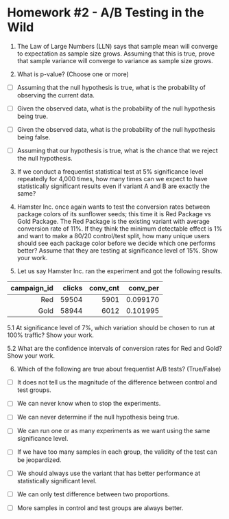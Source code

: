 # Homework #2 - A/B Testing in the Wild

1. The Law of Large Numbers (LLN) says that sample mean will converge to expectation as sample size grows. Assuming that this is true, prove that sample variance will converge to variance as sample size grows. 

2. What is p-value? (Choose one or more)

* [ ] Assuming that the null hypothesis is true, what is the probability of observing the current data.

* [ ] Given the observed data, what is the probability of the null hypothesis being true.

* [ ] Given the observed data, what is the probability of the null hypothesis being false.

* [ ] Assuming that our hypothesis is true, what is the chance that we reject the null hypothesis.

3. If we conduct a frequentist statistical test at 5% significance level repeatedly for 4,000 times, how many times can we expect to have statistically significant results even if variant A and B are exactly the same?

4. Hamster Inc. once again wants to test the conversion rates between package colors of its sunflower seeds; this time it is Red Package vs Gold Package. The Red Package is the existing variant with average conversion rate of 11%. If they think the minimum detectable effect is 1% and want to make a 80/20 control/test split, how many unique users should see each package color before we decide which one performs better? Assume that they are testing at significance level of 15%. Show your work.

5. Let us say Hamster Inc. ran the experiment and got the following results. 

| campaign_id | clicks | conv_cnt | conv_per |
|------------:|-------:|---------:|---------:|
|         Red |  59504 |     5901 | 0.099170 |
|        Gold |  58944 |     6012 | 0.101995 |

5.1 At significance level of 7%, which variation should be chosen to run at 100% traffic? Show your work.

5.2 What are the confidence intervals of conversion rates for Red and Gold? Show your work.


6. Which of the following are true about frequentist A/B tests? (True/False)

* [ ] It does not tell us the magnitude of the difference between control and test groups.

* [ ] We can never know when to stop the experiments.

* [ ] We can never determine if the null hypothesis being true.

* [ ] We can run one or as many experiments as we want using the same significance level.

* [ ] If we have too many samples in each group, the validity of the test can be jeopardized.

* [ ] We should always use the variant that has better performance at statistically significant level.

* [ ] We can only test difference between two proportions.

* [ ] More samples in control and test groups are always better.
